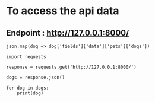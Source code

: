 # To access the api data
## Endpoint : http://127.0.0.1:8000/
```json.map(dog => dog['fields']['data']['pets']['dogs'])```

```
import requests

response = requests.get('http://127.0.0.1:8000/')

dogs = response.json()

for dog in dogs:
	print(dog)

```